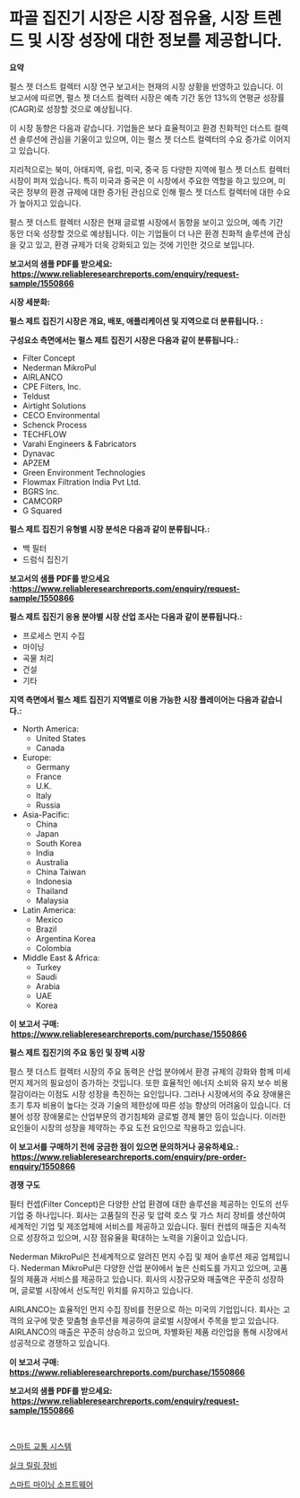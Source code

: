 <p><h1>파골 집진기 시장은 시장 점유율, 시장 트렌드 및 시장 성장에 대한 정보를 제공합니다.</h1></p><p><strong>요약</strong></p>
<p><p>펄스 젯 더스트 컬렉터 시장 연구 보고서는 현재의 시장 상황을 반영하고 있습니다. 이 보고서에 따르면, 펄스 젯 더스트 컬렉터 시장은 예측 기간 동안 13%의 연평균 성장률(CAGR)로 성장할 것으로 예상됩니다.</p><p>이 시장 동향은 다음과 같습니다. 기업들은 보다 효율적이고 환경 친화적인 더스트 컬렉션 솔루션에 관심을 기울이고 있으며, 이는 펄스 젯 더스트 컬렉터의 수요 증가로 이어지고 있습니다.</p><p>지리적으로는 북미, 아태지역, 유럽, 미국, 중국 등 다양한 지역에 펄스 젯 더스트 컬렉터 시장이 퍼져 있습니다. 특히 미국과 중국은 이 시장에서 주요한 역할을 하고 있으며, 미국은 정부의 환경 규제에 대한 증가된 관심으로 인해 펄스 젯 더스트 컬렉터에 대한 수요가 높아지고 있습니다.</p><p>펄스 젯 더스트 컬렉터 시장은 현재 글로벌 시장에서 동향을 보이고 있으며, 예측 기간 동안 더욱 성장할 것으로 예상됩니다. 이는 기업들이 더 나은 환경 친화적 솔루션에 관심을 갖고 있고, 환경 규제가 더욱 강화되고 있는 것에 기인한 것으로 보입니다.</p></p>
<p><strong>보고서의 샘플 PDF를 받으세요: &nbsp;<a href="https://www.reliableresearchreports.com/enquiry/request-sample/1550866">https://www.reliableresearchreports.com/enquiry/request-sample/1550866</a></strong></p>
<p><strong>시장 세분화:</strong></p>
<p><strong> 펄스 제트 집진기 시장은 개요, 배포, 애플리케이션 및 지역으로 더 분류됩니다. :</strong></p>
<p><strong>구성요소 측면에서는 펄스 제트 집진기 시장은 다음과 같이 분류됩니다.:</strong></p>
<p><ul><li>Filter Concept</li><li>Nederman MikroPul</li><li>AIRLANCO</li><li>CPE Filters, Inc.</li><li>Teldust</li><li>Airtight Solutions</li><li>CECO Environmental</li><li>Schenck Process</li><li>TECHFLOW</li><li>Varahi Engineers & Fabricators</li><li>Dynavac</li><li>APZEM</li><li>Green Environment Technologies</li><li>Flowmax Filtration India Pvt Ltd.</li><li>BGRS Inc.</li><li>CAMCORP</li><li>G Squared</li></ul></p>
<p><strong> 펄스 제트 집진기 유형별 시장 분석은 다음과 같이 분류됩니다.:</strong></p>
<p><ul><li>백 필터</li><li>드럼식 집진기</li></ul></p>
<p><strong>보고서의 샘플 PDF를 받으세요 :<a href="https://www.reliableresearchreports.com/enquiry/request-sample/1550866">https://www.reliableresearchreports.com/enquiry/request-sample/1550866</a></strong></p>
<p><strong> 펄스 제트 집진기 응용 분야별 시장 산업 조사는 다음과 같이 분류됩니다.:</strong></p>
<p><ul><li>프로세스 먼지 수집</li><li>마이닝</li><li>곡물 처리</li><li>건설</li><li>기타</li></ul></p>
<p><strong>지역 측면에서 펄스 제트 집진기 지역별로 이용 가능한 시장 플레이어는 다음과 같습니다.:</strong></p>
<p><ul>
    <li>
        North America:
        <ul>
            <li>United States</li>
            <li>Canada</li>
        </ul>
    </li>
    <li>
        Europe:
        <ul>
            <li>Germany</li>
            <li>France</li>
            <li>U.K.</li>
            <li>Italy</li>
            <li>Russia</li>
        </ul>
    </li>
    <li>
        Asia-Pacific:
        <ul>
            <li>China</li>
            <li>Japan</li>
            <li>South Korea</li>
            <li>India</li>
            <li>Australia</li>
            <li>China Taiwan</li>
            <li>Indonesia</li>
            <li>Thailand</li>
            <li>Malaysia</li>
        </ul>
    </li>
    <li>
        Latin America:
        <ul>
            <li>Mexico</li>
            <li>Brazil</li>
            <li>Argentina Korea</li>
            <li>Colombia</li>
        </ul>
    </li>
    <li>
        Middle East & Africa:
        <ul>
            <li>Turkey</li>
            <li>Saudi</li>
            <li>Arabia</li>
            <li>UAE</li>
            <li>Korea</li>
        </ul>
    </li>
    </ul></p>
<p><strong>이 보고서 구매: &nbsp;<a href="https://www.reliableresearchreports.com/purchase/1550866">https://www.reliableresearchreports.com/purchase/1550866</a></strong></p>
<p><strong>펄스 제트 집진기의 주요 동인 및 장벽 시장</strong></p>
<p><p>펄스 젯 더스트 컬렉터 시장의 주요 동력은 산업 분야에서 환경 규제의 강화와 함께 미세 먼지 제거의 필요성이 증가하는 것입니다. 또한 효율적인 에너지 소비와 유지 보수 비용 절감이라는 이점도 시장 성장을 촉진하는 요인입니다. 그러나 시장에서의 주요 장애물은 초기 투자 비용이 높다는 것과 기술의 제한성에 따른 성능 향상의 어려움이 있습니다. 더불어 성장 장애물로는 산업부문의 경기침체와 글로벌 경제 불안 등이 있습니다. 이러한 요인들이 시장의 성장을 제약하는 주요 도전 요인으로 작용하고 있습니다.</p></p>
<p><strong>이 보고서를 구매하기 전에 궁금한 점이 있으면 문의하거나 공유하세요.: &nbsp;<a href="https://www.reliableresearchreports.com/enquiry/pre-order-enquiry/1550866">https://www.reliableresearchreports.com/enquiry/pre-order-enquiry/1550866</a></strong></p>
<p><strong>경쟁 구도</strong></p>
<p><p>필터 컨셉(Filter Concept)은 다양한 산업 환경에 대한 솔루션을 제공하는 인도의 선두 기업 중 하나입니다. 회사는 고품질의 진공 및 압력 호스 및 가스 처리 장비를 생산하여 세계적인 기업 및 제조업체에 서비스를 제공하고 있습니다. 필터 컨셉의 매출은 지속적으로 성장하고 있으며, 시장 점유율을 확대하는 노력을 기울이고 있습니다.</p><p>Nederman MikroPul은 전세계적으로 알려진 먼지 수집 및 제어 솔루션 제공 업체입니다. Nederman MikroPul은 다양한 산업 분야에서 높은 신뢰도를 가지고 있으며, 고품질의 제품과 서비스를 제공하고 있습니다. 회사의 시장규모와 매출액은 꾸준히 성장하며, 글로벌 시장에서 선도적인 위치를 유지하고 있습니다.</p><p>AIRLANCO는 효율적인 먼지 수집 장비를 전문으로 하는 미국의 기업입니다. 회사는 고객의 요구에 맞춘 맞춤형 솔루션을 제공하여 글로벌 시장에서 주목을 받고 있습니다. AIRLANCO의 매출은 꾸준히 상승하고 있으며, 차별화된 제품 라인업을 통해 시장에서 성공적으로 경쟁하고 있습니다.</p></p>
<p><strong>이 보고서 구매: &nbsp; <a href="https://www.reliableresearchreports.com/purchase/1550866">https://www.reliableresearchreports.com/purchase/1550866</a></strong></p>
<p><strong>보고서의 샘플 PDF를 받으세요: &nbsp;<a href="https://www.reliableresearchreports.com/enquiry/request-sample/1550866">https://www.reliableresearchreports.com/enquiry/request-sample/1550866</a></strong><strong></strong></p>
<p>&nbsp;</p>
<p><p><a href="https://github.com/Maeennan456456/Market-Research-Report-List-1/blob/main/84520836381.md">스마트 교통 시스템</a></p><p><a href="https://github.com/vsap75a286l/Market-Research-Report-List-1/blob/main/83222276380.md">실크 릴링 장비</a></p><p><a href="https://github.com/royErdmtyan906778/Market-Research-Report-List-1/blob/main/18652596382.md">스마트 마이닝 소프트웨어</a></p></p>